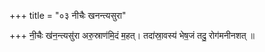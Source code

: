 +++
title = "०३ नीचैः खनन्त्यसुरा"

+++
नी॒चैः ख॑न॒न्त्यसु॑रा अरु॒स्राण॑मि॒दं म॒हत्। तदा॑स्रा॒वस्य॑ भेष॒जं तदु॒ रोग॑मनीनशत् ॥